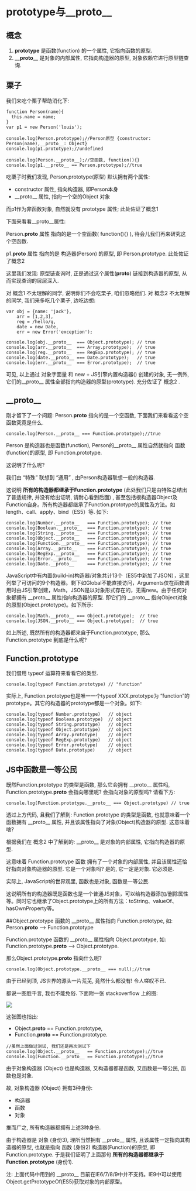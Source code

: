 # prototype与__proto__
## 概念

1. **prototype** 是函数(function) 的一个属性, 它指向函数的原型.
2. **\_\_proto__** 是对象的内部属性, 它指向构造器的原型, 对象依赖它进行原型链查询.

## 栗子 
我们来吃个栗子帮助消化下:

```
function Person(name){
  this.name = name;
}
var p1 = new Person('louis');

console.log(Person.prototype);//Person原型 {constructor: Person(name),__proto__: Object}
console.log(p1.prototype);//undefined

console.log(Person.__proto__);//空函数, function(){}
console.log(p1.__proto__ == Person.prototype);//true
```

吃栗子时我们发现, Person.prototype(原型) 默认拥有两个属性:

* constructor 属性, 指向构造器, 即Person本身
* \_\_proto__ 属性, 指向一个空的Object 对象

而p1作为非函数对象, 自然就没有 prototype 属性; 此处佐证了概念1

下面来看看__proto__属性:

Person.__proto__ 属性 指向的是一个空函数( function(){} ), 待会儿我们再来研究这个空函数.

p1.__proto__ 属性 指向的是 构造器(Person) 的原型, 即 Person.prototype. 此处佐证了概念2

这里我们发现: 原型链查询时, 正是通过这个属性(__proto__) 链接到构造器的原型, 从而实现查询的层层深入.

对 概念1 不太理解的同学, 说明你们不会吃栗子, 咱们忽略他们. 对 概念2 不太理解的同学, 我们来多吃几个栗子, 边吃边想:

```
var obj = {name: 'jack'},
    arr = [1,2,3],
    reg = /hello/g,
    date = new Date,
    err = new Error('exception');

console.log(obj.__proto__  === Object.prototype); // true
console.log(arr.__proto__  === Array.prototype);  // true
console.log(reg.__proto__  === RegExp.prototype); // true
console.log(date.__proto__ === Date.prototype);   // true
console.log(err.__proto__  === Error.prototype);  // true
```

可见, 以上通过 对象字面量 和 new + JS引擎内置构造器() 创建的对象, 无一例外, 它们的__proto__ 属性全部指向构造器的原型(prototype). 充分佐证了 概念2 .

## \_\_proto__
刚才留下了一个问题: Person.__proto__ 指向的是一个空函数, 下面我们来看看这个空函数究竟是什么.

```
console.log(Person.__proto__ === Function.prototype);//true
```
Person 是构造器也是函数(function), Person的__proto__ 属性自然就指向 函数(function)的原型, 即 Function.prototype.

这说明了什么呢?

我们由 “特殊” 联想到 “通用” , 由Person构造器联想一般的构造器.

这说明 **所有的构造器都继承于Function.prototype** (此处我们只是由特殊总结出了普适规律, 并没有给出证明, 请耐心看到后面) , 甚至包括根构造器Object及Function自身。所有构造器都继承了Function.prototype的属性及方法。如length、call、apply、bind（ES5）等. 如下:

```
console.log(Number.__proto__   === Function.prototype); // true
console.log(Boolean.__proto__  === Function.prototype); // true
console.log(String.__proto__   === Function.prototype); // true
console.log(Object.__proto__   === Function.prototype); // true
console.log(Function.__proto__ === Function.prototype); // true
console.log(Array.__proto__    === Function.prototype); // true
console.log(RegExp.__proto__   === Function.prototype); // true
console.log(Error.__proto__    === Function.prototype); // true
console.log(Date.__proto__     === Function.prototype); // true
```

JavaScript中有内置(build-in)构造器/对象共计13个（ES5中新加了JSON），这里列举了可访问的9个构造器。剩下如Global不能直接访问，Arguments仅在函数调用时由JS引擎创建，Math，JSON是以对象形式存在的，无需new。由于任何对象都拥有 \_\_proto__ 属性指向构造器的原型. 即它们的 \_\_proto__ 指向Object对象的原型(Object.prototype)。如下所示:

```
console.log(Math.__proto__ === Object.prototype);  // true
console.log(JSON.__proto__ === Object.prototype);  // true
```

如上所述, 既然所有的构造器都来自于Function.prototype, 那么Function.prototype 到底是什么呢?

## Function.prototype
我们借用 typeof 运算符来看看它的类型.

```
console.log(typeof Function.prototype) // "function"
```

实际上, Function.prototype也是唯一一个typeof XXX.prototype为 “function”的prototype。其它的构造器的prototype都是一个对象。如下:

```
console.log(typeof Number.prototype)   // object
console.log(typeof Boolean.prototype)  // object
console.log(typeof String.prototype)   // object
console.log(typeof Object.prototype)   // object
console.log(typeof Array.prototype)    // object
console.log(typeof RegExp.prototype)   // object
console.log(typeof Error.prototype)    // object
console.log(typeof Date.prototype)     // object
```

## JS中函数是一等公民
既然Function.prototype 的类型是函数, 那么它会拥有 \_\_proto__ 属性吗, Function.prototype.__proto__ 会指向哪里呢? 会指向对象的原型吗? 请看下方:
```
console.log(Function.prototype.__proto__ === Object.prototype) // true
```
透过上方代码, 且我们了解到: Function.prototype 的类型是函数, 也就意味着一个函数拥有 \_\_proto__ 属性, 并且该属性指向了对象(Object)构造器的原型. 这意味着啥?

根据我们在 概念2 中了解到的: \_\_proto__ 是对象的内部属性, 它指向构造器的原型.

这意味着 Function.prototype 函数 拥有了一个对象的内部属性, 并且该属性还恰好指向对象构造器的原型. 它是一个对象吗? 是的, 它一定是对象. 它必须是.

实际上, JavaScript的世界观里, 函数也是对象, 函数是一等公民.

这说明所有的构造器既是函数也是一个普通JS对象，可以给构造器添加/删除属性等。同时它也继承了Object.prototype上的所有方法：toString、valueOf、hasOwnProperty等。

##Object.prototype
函数的 \_\_proto__ 属性指向 Function.prototype, 如: Person.__proto__ —> Function.prototype

Function.prototype 函数的 \_\_proto__ 属性指向 Object.prototype, 如: Function.prototype.__proto__ —> Object.prototype.

那么Object.prototype.__proto__ 指向什么呢?

```
console.log(Object.prototype.__proto__ === null);//true
```
由于已经到顶, JS世界的源头一片荒芜, 竟然什么都没有! 令人嗟叹不已.

都说一图胜千言, 我也不能免俗. 下面附一张 stackoverflow 上的图:

![](http://louiszhai.github.io/docImages/prototype.png)

这张图也指出:

* Object.__proto__ == Function.prototype,
* Function.__proto__ == Function.prototype.

```
//虽然上面做过测试, 我们还是再次测试下
console.log(Object.__proto__   == Function.prototype);//true
console.log(Function.__proto__ == Function.prototype);//true
```
由于对象构造器 (Object) 也是构造器, 又构造器都是函数, 又函数是一等公民, 函数也是对象.

故, 对象构造器 (Object) 拥有3种身份:

* 构造器
* 函数
* 对象

推而广之, 所有构造器都拥有上述3种身份.

由于构造器是 对象 (身份3), 理所当然拥有 \_\_proto__ 属性, 且该属性一定指向其构造器的原型, 也就是指向 函数 (身份2) 构造器(Function)的原型, 即 Function.prototype. 于是我们证明了上面那句 **所有的构造器都继承于Function.prototype** (身份1).

注: 上面代码中用到的 \_\_proto__ 目前在IE6/7/8/9中并不支持。IE9中可以使用Object.getPrototypeOf(ES5)获取对象的内部原型。



